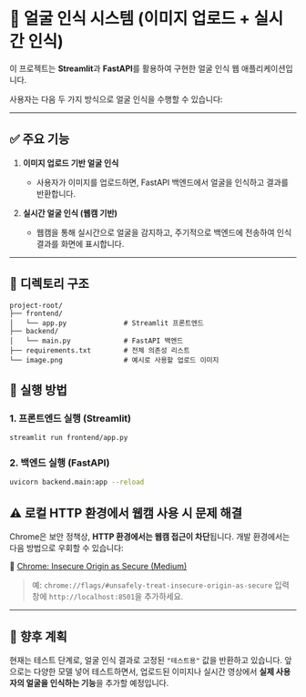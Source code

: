 # 🧠 얼굴 인식 시스템 (이미지 업로드 + 실시간 인식)

이 프로젝트는 **Streamlit**과 **FastAPI**를 활용하여 구현한 얼굴 인식 웹 애플리케이션입니다.

사용자는 다음 두 가지 방식으로 얼굴 인식을 수행할 수 있습니다:

---

## ✅ 주요 기능

1. **이미지 업로드 기반 얼굴 인식**
   - 사용자가 이미지를 업로드하면, FastAPI 백엔드에서 얼굴을 인식하고 결과를 반환합니다.

2. **실시간 얼굴 인식 (웹캠 기반)**
   - 웹캠을 통해 실시간으로 얼굴을 감지하고, 주기적으로 백엔드에 전송하여 인식 결과를 화면에 표시합니다.

---

## 📁 디렉토리 구조

```
project-root/
├── frontend/
│   └── app.py              # Streamlit 프론트엔드
├── backend/
│   └── main.py             # FastAPI 백엔드
├── requirements.txt        # 전체 의존성 리스트
└── image.png               # 예시로 사용할 업로드 이미지
```


## 🚀 실행 방법

### 1. 프론트엔드 실행 (Streamlit)

```bash
streamlit run frontend/app.py
```
### 2. 백엔드 실행 (FastAPI)
```bash
uvicorn backend.main:app --reload
```
## ⚠️ 로컬 HTTP 환경에서 웹캠 사용 시 문제 해결

Chrome은 보안 정책상, **HTTP 환경에서는 웹캠 접근이 차단**됩니다.
개발 환경에서는 다음 방법으로 우회할 수 있습니다:

🔗 [Chrome: Insecure Origin as Secure (Medium)](https://medium.com/@om_bhandari/how-to-use-chrome-flags-unsafely-treat-insecure-origin-as-secure-for-local-development-0c0591b92f46)

> 예: `chrome://flags/#unsafely-treat-insecure-origin-as-secure`
> 입력창에 `http://localhost:8501`을 추가하세요.

---

## 📌 향후 계획

현재는 테스트 단계로, 얼굴 인식 결과로 고정된 `"테스트용"` 값을 반환하고 있습니다.
앞으로는 다양한 모델 넣어 테스트하면서, 업로드된 이미지나 실시간 영상에서 **실제 사용자의 얼굴을 인식하는 기능**을 추가할 예정입니다.





